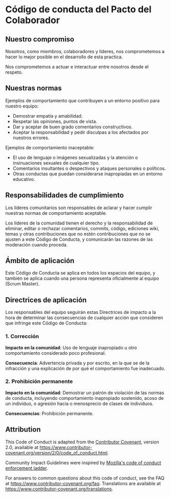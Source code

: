 # Código de conducta del Pacto del Colaborador

## Nuestro compromiso

Nosotros, como miembros, colaboradores y líderes, nos comprometemos a hacer lo mejor posible en el desarrollo de esta practica.

Nos comprometemos a actuar e interactuar entre nosotros desde el respeto.

## Nuestras normas

Ejemplos de comportamiento que contribuyen a un entorno positivo para nuestro equipo:

* Demostrar empatía y amabilidad.
* Respetar las opiniones, puntos de vista.
* Dar y aceptar de buen grado comentarios constructivos.
* Aceptar la responsabilidad y pedir disculpas a los afectados por nuestros errores.

Ejemplos de comportamiento inaceptable:

* El uso de lenguaje o imágenes sexualizadas y la atención o insinuaciones sexuales de cualquier tipo.
* Comentarios insultantes o despectivos y ataques personales o políticos.
* Otras conductas que puedan considerarse inapropiadas en un entorno educativo.

## Responsabilidades de cumplimiento

Los líderes comunitarios son responsables de aclarar y hacer cumplir nuestras normas de
comportamiento aceptable.

Los líderes de la comunidad tienen el derecho y la responsabilidad de eliminar, editar o rechazar
comentarios, commits, código, ediciones wiki, temas y otras contribuciones que no estén
contribuciones que no se ajusten a este Código de Conducta, y comunicarán las razones de las
moderación cuando proceda.

## Ámbito de aplicación

Este Código de Conducta se aplica en todos los espacios del equipo, y también se aplica cuando
una persona representa oficialmente al equipo (Scrum Master).

## Directrices de aplicación

Los responsables del equipo seguirán estas Directrices de impacto a la hora de determinar
las consecuencias de cualquier acción que consideren que infringe este Código de Conducta:

### 1. Corrección

**Impacto en la comunidad**: Uso de lenguaje inapropiado u otro comportamiento considerado poco profesional.

**Consecuencia**: Advertencia privada y por escrito, en la que se de la infracción y una explicación de por qué el comportamiento fue inadecuado.

### 2. Prohibición permanente

**Impacto en la comunidad**: Demostrar un patrón de violación de las normas de conducta, incluyendo comportamiento inapropiado sostenido,
acoso de un individuo, o agresión hacia o menosprecio de clases de individuos.

**Consecuencias**: Prohibición permanente.

## Attribution

This Code of Conduct is adapted from the [Contributor Covenant][homepage],
version 2.0, available at
https://www.contributor-covenant.org/version/2/0/code_of_conduct.html.

Community Impact Guidelines were inspired by [Mozilla's code of conduct
enforcement ladder](https://github.com/mozilla/diversity).

[homepage]: https://www.contributor-covenant.org

For answers to common questions about this code of conduct, see the FAQ at
https://www.contributor-covenant.org/faq. Translations are available at
https://www.contributor-covenant.org/translations.
